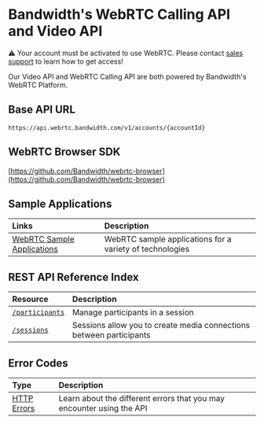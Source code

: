 # Bandwidth's WebRTC Calling API and Video API

⚠️ Your account must be activated to use WebRTC. Please contact [sales support](https://www.bandwidth.com/talk-to-an-expert/) to learn how to get access!

Our Video API and WebRTC Calling API are both powered by Bandwidth's WebRTC Platform.

## Base API URL

`https://api.webrtc.bandwidth.com/v1/accounts/{accountId}`

## WebRTC Browser SDK

[https://github.com/Bandwidth/webrtc-browser](https://github.com/Bandwidth/webrtc-browser)

## Sample Applications
| Links | Description |
| :---- | :---- |
| [WebRTC Sample Applications](https://github.com/search?q=topic%3Awebrtc+org%3ABandwidth-Samples) | WebRTC sample applications for a variety of technologies |

## REST API Reference Index

| Resource                                         | Description                                                         |
| :----------------------------------------------- | :------------------------------------------------------------------ |
| [`/participants`](methods/participants/about.md) | Manage participants in a session                                    |
| [`/sessions`](methods/sessions/about.md)         | Sessions allow you to create media connections between participants |

## Error Codes

| Type                     | Description                                                           |
| :----------------------- | :-------------------------------------------------------------------- |
| [HTTP Errors](errors.md) | Learn about the different errors that you may encounter using the API |

